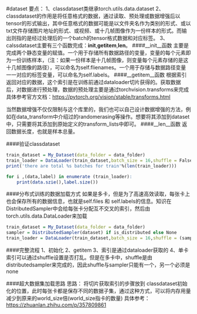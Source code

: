 #dataset
要点：
1、classdataset类继承torch.utils.data.dataset
2、classdataset的作用是将任意格式的数据，通过读取、预处理或数据增强后以tensor的形式输出，其中任意格式的数据可能是以文件夹名作为类别的形式、或以txt文件存储图片地址的形式、或视频、或十几帧图像作为一份样本的形式。而输出则指的是经过处理后的一个batch的tensor格式数据和对应标签。
3、calssdataset主要有三个函数完成：__init__,__getitem__,__len__。
####__init__函数
主要是完成两个静态变量的赋值。一个用于存储所有数据路径的变量，变量的每个元素即为一份训练样本，（注：如果一份样本是十几帧图像，则变量每个元素存储的是这十几帧图像的路径），可以命名为self.flienames。一个用于存储与数据路径变量一一对应的标签变量，可以命名为self.labels。
####__getitem__函数
根据索引返回对应的数据，这个索引是在训练前通过dataloader切片获得的。获取数据后，对数据进行预处理，数据的预处理主要是通过torchvision.transforms来完成
具体参考官方文档：https://pytorch.org/vision/stable/transforms.html

当然数据增强不仅仅限制与这个库里的，我们也可以自己设计数据增强的方法，例如在data_transform中介绍过的randomerasing等操作。想要将其添加到dataset中，只需要将其添加到原始定义的transform_lists中即可。
####__len__函数
返回数据长度，也就是样本总量。

####验证classdataset
```r
train_dataset = My_Dataset(data_folder = data_folder)
train_loader = DataLoader(train_dataset,batch_size = 16,shuffle = False)
print('there are total %s batches for train'%(len(train_loader)))

for i ,(data,label) in enumerate (train_loader):
    print(data.szie(),label.size())
```
####分布式训练的数据加载方式
如果是多卡，但是为了高速高效读取，每张卡上也会保存所有的数据信息，也就是self.files 和 self.labels的信息。知识在DistributedSampler中会给每张卡分配互不交叉的索引，然后由torch.utils.data.DataLoader来加载
```r
train_dataset = My_Dataset(data_folder = data_folder)
sampler = DistributedSampler(dataset) if is_distributed else None
train_loader = DataLoader(train_dataset,batch_size = 16,shuffle = (sampler is None),sampler = sampler))
```
####完整流程
1、初始化
2、getitem
3、索引是通过dataloader获取的
4、单卡索引可以通过shuffle设置是否打乱。但是在多卡中，shuffle是由distributedsampler来完成的，因此shuffle与sampler只能有一个，另一个必须是none

####超大数据集加载思路
思路：
将切片获取索引的步骤放到 classdataset初始化的位置，此时每张卡都是保存不同的数据子集，通过这种方式，可以将内存用量减少到原来的world_size倍(world_size指卡的数量)
具体参考：https://zhuanlan.zhihu.com/p/357809861
